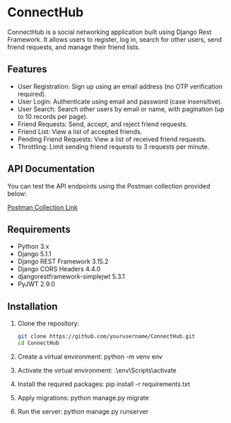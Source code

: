 # ConnectHub

ConnectHub is a social networking application built using Django Rest Framework. It allows users to register, log in, search for other users, send friend requests, and manage their friend lists.

## Features

- User Registration: Sign up using an email address (no OTP verification required).
- User Login: Authenticate using email and password (case insensitive).
- User Search: Search other users by email or name, with pagination (up to 10 records per page).
- Friend Requests: Send, accept, and reject friend requests.
- Friend List: View a list of accepted friends.
- Pending Friend Requests: View a list of received friend requests.
- Throttling: Limit sending friend requests to 3 requests per minute.

## API Documentation

You can test the API endpoints using the Postman collection provided below:

[Postman Collection Link](<https://documenter.getpostman.com/view/30524059/2sAXqv3fYw>)


## Requirements

- Python 3.x
- Django 5.1.1
- Django REST Framework 3.15.2
- Django CORS Headers 4.4.0
- djangorestframework-simplejwt 5.3.1
- PyJWT 2.9.0

## Installation

1. Clone the repository:

   ```bash
   git clone https://github.com/yourusername/ConnectHub.git
   cd ConnectHub
2. Create a virtual environment:
    python -m venv env
   
4. Activate the virtual environment:
    .\env\Scripts\activate
   
5. Install the required packages:
    pip install -r requirements.txt

6. Apply migrations:
    python manage.py migrate

7. Run the server:
    python manage.py runserver


